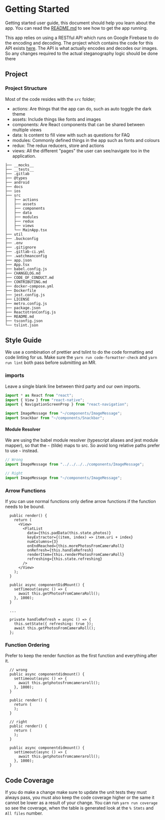 # Getting Started

Getting started user guide, this document should help you learn about the app.
You can read the [README.md](https://gitlab.com/stegappasaurus/stegappasaurus-app/blob/master/README.md)
to see how to get the app running.

This app relies on using a RESTful API which runs on Google Firebase to do the encoding and decoding.
The project which contains the code for this API exists [here](https://gitlab.com/stegappasaurus/stegappasaurus-api).
The API is what actually encodes and decodes our images. So any changes required to the actual steganography logic
should be done there

## Project

### Project Structure

Most of the code resides with the `src` folder;

* actions: Are things that the app can do, such as auto toggle the dark theme
* assets: Include things like fonts and images
* components: Are React components that can be shared between multiple views
* data: Is content to fill view with such as questions for FAQ
* modules: Commonly defined things in the app such as fonts and colours
* redux: The redux reducers, store and actions
* views: All the different "pages" the user can see/navigate too in the application.

```
├── __mocks__
├── __tests__
├── .gitlab
├── @types
├── android
├── docs
├── ios
├── src
│   ├── actions
│   ├── assets
│   ├── components
│   ├── data
│   ├── modules
│   ├── redux
│   ├── views
│   └── MainApp.tsx
├── util
├── .buckconfig
├── .env
├── .gitignore
├── .gitlab-ci.yml
├── .watchmanconfig
├── app.json
├── App.tsx
├── babel.config.js
├── CHANGELOG.md
├── CODE_OF_CONDUCT.md
├── CONTRIBUTING.md
├── docker-compose.yml
├── Dockerfile
├── jest.config.js
├── LICENSE
├── metro.config.js
├── package.json
├── ReactotronConfig.js
├── README.md
├── tsconfig.json
└── tslint.json
```

## Style Guide

We use a combination of prettier and tslint to do the code formatting and code linting for us.
Make sure the `yarn run code-formatter-check` and `yarn run lint` both pass before submitting an
MR.

### imports

Leave a single blank line between third party and our own imports.

```typescript
import * as React from "react";
import { View } from "react-native";
import { NavigationScreenProp } from "react-navigation";

import ImageMessage from "~/components/ImageMessage";
import Snackbar from "~/components/Snackbar";
```

#### Module Resolver

We are using the babel module resolver (typescript aliases and jest module mapper), so that the `~` (tilde) maps to src.
So avoid long relative paths prefer to use `~` instead.

```typescript
// Wrong
import ImageMessage from "../../../../components/ImageMessage";

// Right
import ImageMessage from "~/components/ImageMessage";
```

### Arrow Functions

If you can use normal functions only define arrow functions if the function needs to be bound.

```tsx
  public render() {
    return (
      <View>
        <FlatList
          data={this.padData(this.state.photos)}
          keyExtractor={(item, index) => item.uri + index}
          numColumns={3}
          onEndReached={this.morePhotosFromCameraRoll}
          onRefresh={this.handleRefresh}
          renderItem={this.renderPhotosFromCameraRoll}
          refreshing={this.state.refreshing}
        />
      </View>
    );
  }

  public async componentDidMount() {
    setTimeout(async () => {
      await this.getPhotosFromCameraRoll();
    }, 1000);
  }

  ...

  private handleRefresh = async () => {
    this.setState({ refreshing: true });
    await this.getPhotosFromCameraRoll();
  };
```


### Function Ordering

Prefer to keep the render function as the first function and everything after it.

```tsx
  // wrong
  public async componentdidmount() {
    settimeout(async () => {
      await this.getphotosfromcameraroll();
    }, 1000);
  }

  public render() {
    return (
    );
  }
```

```tsx
  // right
  public render() {
    return (
    );
  }

  public async componentdidmount() {
    settimeout(async () => {
      await this.getphotosfromcameraroll();
    }, 1000);
  }
```

## Code Coverage

If you do make a change make sure to update the unit tests they must always pass,
you must also keep the code coverage higher or the same it cannot be lower as a result
of your change. You can run `yarn run coverage` so see the coverage, when the table is 
generated look at the `% Stmts` and `All files` number.
